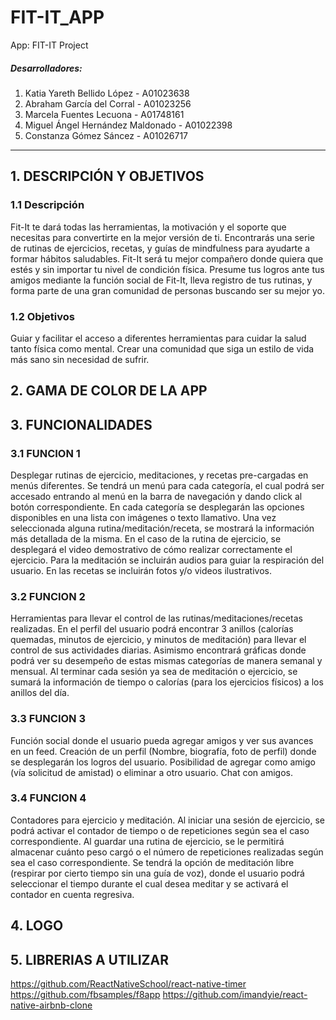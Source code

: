 # FIT-IT_APP
App: FIT-IT Project 

##### Desarrolladores:
1. Katia Yareth Bellido López - A01023638 
2. Abraham García del Corral - A01023256
3. Marcela Fuentes Lecuona - A01748161
4. Miguel Ángel Hernández Maldonado - A01022398
5. Constanza Gómez Sáncez - A01026717

---
## 1. DESCRIPCIÓN Y OBJETIVOS

### 1.1 Descripción
Fit-It te dará todas las herramientas, la motivación y el soporte que necesitas para convertirte en la mejor versión de ti.
Encontrarás una serie de rutinas de ejercicios, recetas, y guías de mindfulness para ayudarte a formar hábitos saludables.
Fit-It será tu mejor compañero donde quiera que estés y sin importar tu nivel de condición física.
Presume tus logros ante tus amigos mediante la función social de Fit-It, lleva registro de tus rutinas, y forma parte de una gran comunidad de personas buscando ser su mejor yo.

### 1.2 Objetivos
Guiar y facilitar el acceso a diferentes herramientas para cuidar la salud tanto física como mental.
Crear una comunidad que siga un estilo de vida más sano sin necesidad de sufrir.

## 2. GAMA DE COLOR DE LA APP

## 3. FUNCIONALIDADES

### 3.1 FUNCION 1
Desplegar rutinas de ejercicio, meditaciones, y recetas pre-cargadas en menús diferentes.
  Se tendrá un menú para cada categoría, el cual podrá ser accesado entrando al menú en la barra de navegación y dando click al botón correspondiente.
  En cada categoría se desplegarán las opciones disponibles en una lista con imágenes o texto llamativo.
  Una vez seleccionada alguna rutina/meditación/receta, se mostrará la información más detallada de la misma.
    En el caso de la rutina de ejercicio, se desplegará el video demostrativo de cómo realizar correctamente el ejercicio.
    Para la meditación se incluirán audios para guiar la respiración del usuario.
    En las recetas se incluirán fotos y/o videos ilustrativos.
  
  
### 3.2 FUNCION 2
Herramientas para llevar el control de las rutinas/meditaciones/recetas realizadas.
  En el perfil del usuario podrá encontrar 3 anillos (calorías quemadas, minutos de ejercicio, y minutos de meditación) para llevar el control de sus actividades diarias. Asimismo encontrará gráficas donde podrá ver su desempeño de estas mismas categorías de manera semanal y mensual.
  Al terminar cada sesión ya sea de meditación o ejercicio, se sumará la información de tiempo o calorías (para los ejercicios físicos) a los anillos del día.
  
### 3.3 FUNCION 3
Función social donde el usuario pueda agregar amigos y ver sus avances en un feed.
  Creación de un perfil (Nombre, biografía, foto de perfil) donde se desplegarán los logros del usuario.
  Posibilidad de agregar como amigo (vía solicitud de amistad) o eliminar a otro usuario.
  Chat con amigos.
  
### 3.4 FUNCION 4
Contadores para ejercicio y meditación.
  Al iniciar una sesión de ejercicio, se podrá activar el contador de tiempo o de repeticiones según sea el caso correspondiente.
  Al guardar una rutina de ejercicio, se le permitirá almacenar cuánto peso cargó o el número de repeticiones realizadas según sea el caso correspondiente.
  Se tendrá la opción de meditación libre (respirar por cierto tiempo sin una guía de voz), donde el usuario podrá seleccionar el tiempo durante el cual desea meditar y se activará el contador en cuenta regresiva.
  
## 4. LOGO

## 5. LIBRERIAS A UTILIZAR

https://github.com/ReactNativeSchool/react-native-timer
https://github.com/fbsamples/f8app
https://github.com/imandyie/react-native-airbnb-clone
